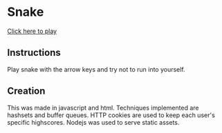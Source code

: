 # Snake
<a href="https://dk-snake.herokuapp.com/">Click here to play</a>

## Instructions
Play snake with the arrow keys and try not to run into yourself.

## Creation
This was made in javascript and html. Techniques implemented are hashsets and buffer queues. HTTP cookies are used to keep each user's specific highscores. Nodejs was used to serve static assets.
